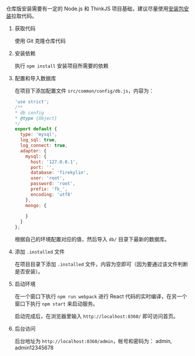 仓库版安装需要有一定的 Node.js 和 ThinkJS 项目基础，建议尽量使用[安装包安装](https://github.com/75team/firekylin/wiki/安装)拉取代码。

1. 获取代码

    使用 Git 克隆仓库代码
    
2. 安装依赖
    
    执行 `npm install` 安装项目所需要的依赖

3. 配置和导入数据库

    在项目下添加配置文件 `src/common/config/db.js`，内容为：

    ```js
    'use strict';
    /**
    * db config
    * @type {Object}
    */
    export default {
      type: 'mysql',
      log_sql: true,
      log_connect: true,
      adapter: {
        mysql: {
          host: '127.0.0.1',
          port: '',
          database: 'firekylin',
          user: 'root',
          password: 'root',
          prefix: 'fk_',
          encoding: 'utf8'
        },
        mongo: {
          
        }
      }
    };
    ```

    根据自己的环境配置对应的值，然后导入 `db/` 目录下最新的数据库。

4. 添加 `.installed` 文件

    在项目目录下添加 `.installed` 文件，内容为空即可（因为要通过该文件判断是否安装）。

5. 启动环境

    在一个窗口下执行 `npm run webpack` 进行 React 代码的实时编译，在另一个窗口下执行 `npm start` 来启动服务。

    启动完成后，在浏览器里输入 `http://localhost:8360/` 即可访问首页。

6. 后台访问

    后台地址为 `http://localhost:8360/admin`，帐号和密码为： admin, admin12345678